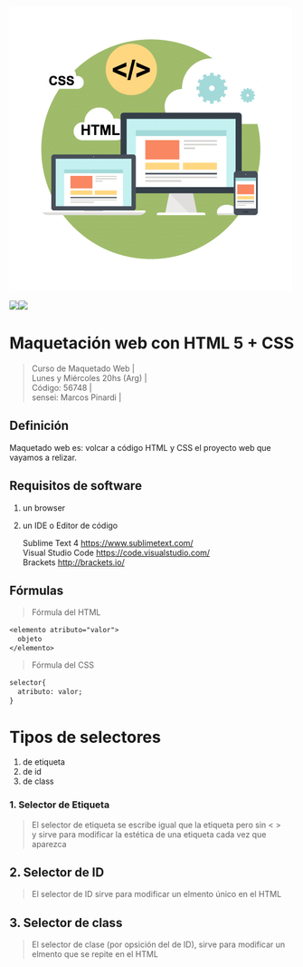 <img src="extras/port.png">

<img src="https://img.shields.io/badge/HTML-F38454?style=for-the-badge&logo=html5&logoColor=white"><img src="https://img.shields.io/badge/CSS-1490fc?&style=for-the-badge&logo=css3&logoColor=white">

# Maquetación web con HTML 5 + CSS
> Curso de Maquetado Web |   
> Lunes y Miércoles 20hs (Arg) |  
> Código: 56748 |  
> sensei: Marcos Pinardi |

## Definición

Maquetado web es: volcar a código HTML y CSS el proyecto web que vayamos a relizar.

## Requisitos de software

1. un browser
2. un IDE o Editor de código

   Sublime Text 4 https://www.sublimetext.com/   
   Visual Studio Code https://code.visualstudio.com/  
   Brackets http://brackets.io/  

## Fórmulas
> Fórmula del HTML    

    <elemento atributo="valor">    
      objeto   
    </elemento>

> Fórmula del CSS  
 
    selector{
      atributo: valor;
    } 

# Tipos de selectores
  1. de etiqueta  
  2. de id
  3. de class
     
### 1. Selector de Etiqueta
>El selector de etiqueta se escribe igual que la etiqueta pero sin < >  
> y sirve para modificar la estética de una etiqueta cada vez que aparezca

## 2. Selector de ID
> El selector de ID sirve para modificar un elmento único en el HTML  

## 3. Selector de class

> El selector de clase (por opsición del de ID), sirve para modificar un elmento que se repite en el HTML  


